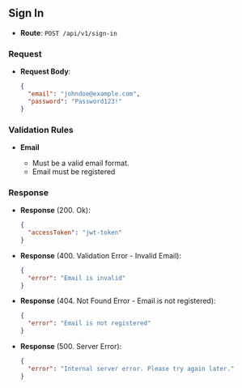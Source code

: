 ## Sign In

- **Route**: `POST /api/v1/sign-in`

### Request

- **Request Body**:
  ```json
  {
    "email": "johndoe@example.com",
    "password": "Password123!"
  }
  ```

### Validation Rules

- **Email**

  - Must be a valid email format.
  - Email must be registered

### Response

- **Response** (200. Ok):
  ```json
  {
    "accessToken": "jwt-token"
  }
  ```
- **Response** (400. Validation Error - Invalid Email):
  ```json
  {
    "error": "Email is invalid"
  }
  ```
- **Response** (404. Not Found Error - Email is not registered):
  ```json
  {
    "error": "Email is not registered"
  }
  ```
- **Response** (500. Server Error):
  ```json
  {
    "error": "Internal server error. Please try again later."
  }
  ```
